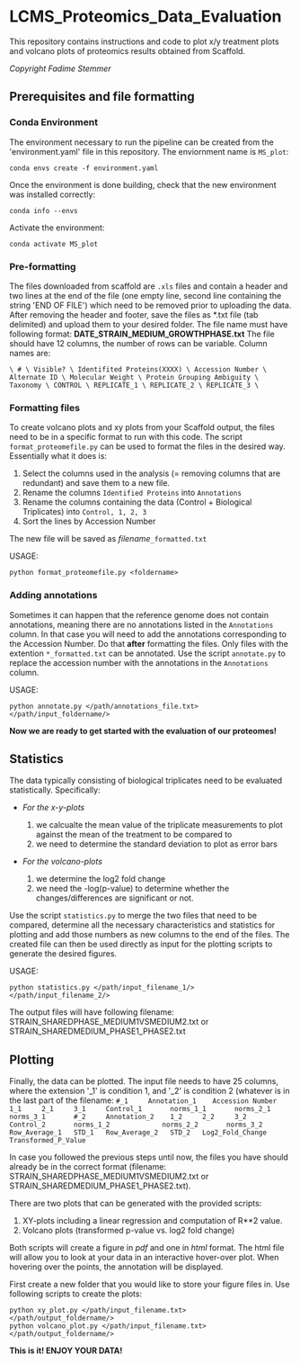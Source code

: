 # LCMS_Proteomics_Data_Evaluation
This repository contains instructions and code to plot x/y treatment plots and volcano plots of proteomics results obtained from Scaffold. 

*Copyright Fadime Stemmer*

## Prerequisites and file formatting
### Conda Environment
The environment necessary to run the pipeline can be created from the 'environment.yaml' file in this repository. The enviornment name is `MS_plot`: 

```
conda envs create -f environment.yaml
```

Once the environment is done building, check that the new environment was installed correctly:

```
conda info --envs
```

Activate the environment: 

```
conda activate MS_plot
```

### Pre-formatting
The files downloaded from scaffold are `.xls` files and contain a header and two lines at the end of the file (one empty line, second line containing the string 'END OF FILE') which need to be removed prior to uploading the data. After removing the header and footer, save the files as *.txt file (tab delimited) and upload them to your desired folder. The file name must have following format: **DATE_STRAIN_MEDIUM_GROWTHPHASE.txt** The file should have 12 columns, the number of rows can be variable. Column names are: 

`\ # \ Visible? \ Identifited Proteins(XXXX) \ Accession Number \ Alternate ID \ Molecular Weight \ Protein Grouping Ambiguity \ Taxonomy \ CONTROL \ REPLICATE_1 \ REPLICATE_2 \ REPLICATE_3 \`

### Formatting files
To create volcano plots and xy plots from your Scaffold output, the files need to be in a specific format to run with this code. The script `format_proteomefile.py` can be used to format the files in the desired way. Essentially what it does is: 
1. Select the columns used in the analysis (= removing columns that are redundant) and save them to a new file. 
2. Rename the columns `Identified Proteins` into `Annotations`
3. Rename the columns containing the data (Control + Biological Triplicates) into `Control, 1, 2, 3`
4. Sort the lines by Accession Number

The new file will be saved as *filename*`_formatted.txt`

USAGE: 
```
python format_proteomefile.py <foldername>
```

### Adding annotations
Sometimes it can happen that the reference genome does not contain annotations, meaning there are no annotations listed in the `Annotations` column. In that case you will need to add the annotations corresponding to the Accession Number. Do that **after** formatting the files. Only files with the extention `*_formatted.txt` can be annotated. Use the script `annotate.py` to replace the accession number with the annotations in the `Annotations` column. 

USAGE: 
```
python annotate.py </path/annotations_file.txt> </path/input_foldername/>
```

**Now we are ready to get started with the evaluation of our proteomes!**

## Statistics
The data typically consisting of biological triplicates need to be evaluated statistically. Specifically:
- *For the x-y-plots* 
  1. we calcualte the mean value of the triplicate measurements to plot against the mean of the treatment to be compared to
  2. we need to determine the standard deviation to plot as error bars
 
- *For the volcano-plots*
  1. we determine the log2 fold change
  2. we need the -log(p-value) to determine whether the changes/differences are significant or not.
 
Use the script `statistics.py` to merge the two files that need to be compared, determine all the necessary characteristics and statistics for plotting and add those numbers as new columns to the end of the files. The created file can then be used directly as input for the plotting scripts to generate the desired figures. 

USAGE: 
```
python statistics.py </path/input_filename_1/> </path/input_filename_2/>
```

The output files will have following filename: STRAIN_SHAREDPHASE_MEDIUM1VSMEDIUM2.txt or STRAIN_SHAREDMEDIUM_PHASE1_PHASE2.txt

## Plotting
Finally, the data can be plotted. The input file needs to have 25 columns, where the extension '_1' is condition 1, and '_2' is condition 2 (whatever is in the last part of the filename: 
`#_1     Annotation_1    Accession Number        1_1     2_1     3_1     Control_1       norms_1_1       norms_2_1       norms_3_1       #_2     Annotation_2    1_2     2_2     3_2     Control_2       norms_1_2             norms_2_2       norms_3_2       Row_Average_1   STD_1   Row_Average_2   STD_2   Log2_Fold_Change        Transformed_P_Value`

In case you followed the previous steps until now, the files you have should already be in the correct format (filename: STRAIN_SHAREDPHASE_MEDIUM1VSMEDIUM2.txt or STRAIN_SHAREDMEDIUM_PHASE1_PHASE2.txt).

There are two plots that can be generated with the provided scripts: 
1. XY-plots including a linear regression and computation of R**2 value.
2. Volcano plots (transformed p-value vs. log2 fold change)

Both scripts will create a figure in *pdf* and one in *html* format. The html file will allow you to look at your data in an interactive hover-over plot. When hovering over the points, the annotation will be displayed.

First create a new folder that you would like to store your figure files in. Use following scripts to create the plots: 
```
python xy_plot.py </path/input_filename.txt> </path/output_foldername/>
python volcano_plot.py </path/input_filename.txt> </path/output_foldername/>
```

**This is it! ENJOY YOUR DATA!**

